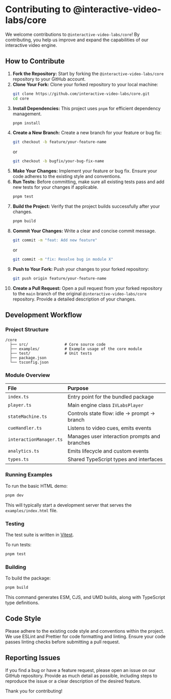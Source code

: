# Contributing to @interactive-video-labs/core

We welcome contributions to `@interactive-video-labs/core`! By contributing, you help us improve and expand the capabilities of our interactive video engine.

## How to Contribute

1.  **Fork the Repository:** Start by forking the `@interactive-video-labs/core` repository to your GitHub account.
2.  **Clone Your Fork:** Clone your forked repository to your local machine:
    ```bash
    git clone https://github.com/interactive-video-labs/core.git
    cd core
    ```
3.  **Install Dependencies:** This project uses `pnpm` for efficient dependency management.
    ```bash
    pnpm install
    ```
4.  **Create a New Branch:** Create a new branch for your feature or bug fix:
    ```bash
    git checkout -b feature/your-feature-name
    ```
    or
    ```bash
    git checkout -b bugfix/your-bug-fix-name
    ```
5.  **Make Your Changes:** Implement your feature or bug fix. Ensure your code adheres to the existing style and conventions.
6.  **Run Tests:** Before committing, make sure all existing tests pass and add new tests for your changes if applicable.
    ```bash
    pnpm test
    ```
7.  **Build the Project:** Verify that the project builds successfully after your changes.
    ```bash
    pnpm build
    ```
8.  **Commit Your Changes:** Write a clear and concise commit message.
    ```bash
    git commit -m "feat: Add new feature"
    ```
    or
    ```bash
    git commit -m "fix: Resolve bug in module X"
    ```
9.  **Push to Your Fork:** Push your changes to your forked repository:
    ```bash
    git push origin feature/your-feature-name
    ```
10. **Create a Pull Request:** Open a pull request from your forked repository to the `main` branch of the original `@interactive-video-labs/core` repository. Provide a detailed description of your changes.

## Development Workflow

### Project Structure

```
/core
  ├── src/                # Core source code
  ├── examples/           # Example usage of the core module
  ├── test/               # Unit tests
  ├── package.json
  └── tsconfig.json
```

### Module Overview

| File                    | Purpose                                       |
| :---------------------- | :-------------------------------------------- |
| `index.ts`              | Entry point for the bundled package           |
| `player.ts`             | Main engine class `IVLabsPlayer`              |
| `stateMachine.ts`       | Controls state flow: idle → prompt → branch   |
| `cueHandler.ts`         | Listens to video cues, emits events           |
| `interactionManager.ts` | Manages user interaction prompts and branches |
| `analytics.ts`          | Emits lifecycle and custom events             |
| `types.ts`              | Shared TypeScript types and interfaces        |

### Running Examples

To run the basic HTML demo:

```bash
pnpm dev
```

This will typically start a development server that serves the `examples/index.html` file.

### Testing

The test suite is written in [Vitest](https://vitest.dev).

To run tests:

```bash
pnpm test
```

### Building

To build the package:

```bash
pnpm build
```

This command generates ESM, CJS, and UMD builds, along with TypeScript type definitions.

## Code Style

Please adhere to the existing code style and conventions within the project. We use ESLint and Prettier for code formatting and linting. Ensure your code passes linting checks before submitting a pull request.

## Reporting Issues

If you find a bug or have a feature request, please open an issue on our GitHub repository. Provide as much detail as possible, including steps to reproduce the issue or a clear description of the desired feature.

Thank you for contributing!
